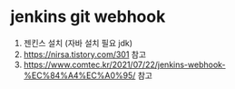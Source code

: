 # jenkins git webhook

1. 젠킨스 설치 (자바 설치 필요 jdk)
2. https://nirsa.tistory.com/301 참고
3. https://www.comtec.kr/2021/07/22/jenkins-webhook-%EC%84%A4%EC%A0%95/ 참고
